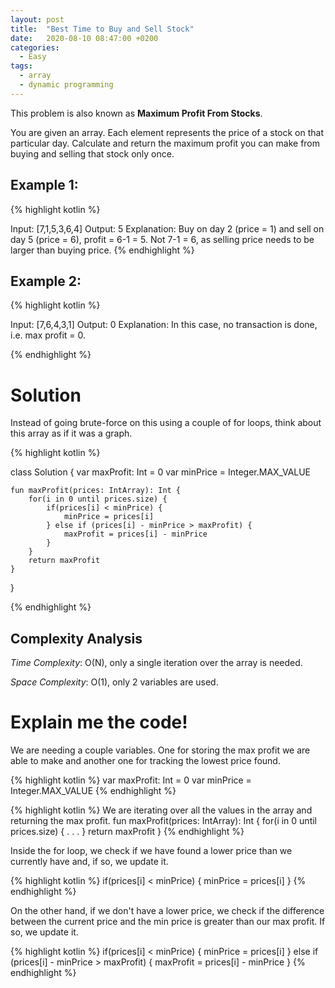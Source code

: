 ```yaml
---
layout: post
title:  "Best Time to Buy and Sell Stock"
date:   2020-08-10 08:47:00 +0200
categories:
  - Easy
tags:
  - array
  - dynamic programming
---
```


This problem is also known as __Maximum Profit From Stocks__.

You are given an array. Each element represents the price of a stock on that particular day. Calculate and return the maximum profit you can make from buying and selling that stock only once.

## Example 1:

{% highlight kotlin %}

Input: [7,1,5,3,6,4]
Output: 5
Explanation: Buy on day 2 (price = 1) and sell on day 5 (price = 6), profit = 6-1 = 5.
             Not 7-1 = 6, as selling price needs to be larger than buying price.
{% endhighlight %}

## Example 2:

{% highlight kotlin %}

Input: [7,6,4,3,1]
Output: 0
Explanation: In this case, no transaction is done, i.e. max profit = 0.

{% endhighlight %}

# Solution

Instead of going brute-force on this using a couple of for loops, think about this array as if it was a graph.

{% highlight kotlin %}

class Solution {
    var maxProfit: Int = 0
    var minPrice = Integer.MAX_VALUE

    fun maxProfit(prices: IntArray): Int {
        for(i in 0 until prices.size) {
            if(prices[i] < minPrice) {
                minPrice = prices[i]
            } else if (prices[i] - minPrice > maxProfit) {
                maxProfit = prices[i] - minPrice
            }
        }
        return maxProfit
    }
}

{% endhighlight %}

## Complexity Analysis

_Time Complexity_: O(N), only a single iteration over the array is needed.

_Space Complexity_: O(1), only 2 variables are used.

# Explain me the code!

We are needing a couple variables. One for storing the max profit we are able to make and another one for tracking the lowest price found.

{% highlight kotlin %}
  var maxProfit: Int = 0
  var minPrice = Integer.MAX_VALUE
{% endhighlight %}

{% highlight kotlin %}
We are iterating over all the values in the array and returning the max profit.
fun maxProfit(prices: IntArray): Int {
    for(i in 0 until prices.size) {
        .
        .
        .
    }
    return maxProfit
}
{% endhighlight %}

Inside the for loop, we check if we have found a lower price than we currently have and, if so, we update it.

{% highlight kotlin %}
if(prices[i] < minPrice) {
    minPrice = prices[i]
}
{% endhighlight %}

On the other hand, if we don't have a lower price, we check if the difference between the current price and the min price is greater than our max profit. If so, we update it.

{% highlight kotlin %}
if(prices[i] < minPrice) {
    minPrice = prices[i]
} else if (prices[i] - minPrice > maxProfit) {
    maxProfit = prices[i] - minPrice
}
{% endhighlight %}
